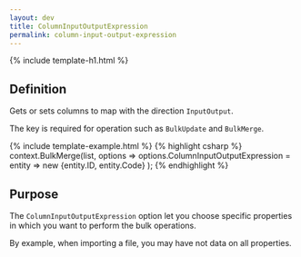 ```yaml
---
layout: dev
title: ColumnInputOutputExpression
permalink: column-input-output-expression
---
```


{% include template-h1.html %}

## Definition
Gets or sets columns to map with the direction `InputOutput`.

The key is required for operation such as `BulkUpdate` and `BulkMerge`.

{% include template-example.html %} 
{% highlight csharp %}
context.BulkMerge(list, options => 
        options.ColumnInputOutputExpression = entity => new {entity.ID, entity.Code}
); 
{% endhighlight %}

## Purpose
The `ColumnInputOutputExpression` option let you choose specific properties in which you want to perform the bulk operations.

By example, when importing a file, you may have not data on all properties.